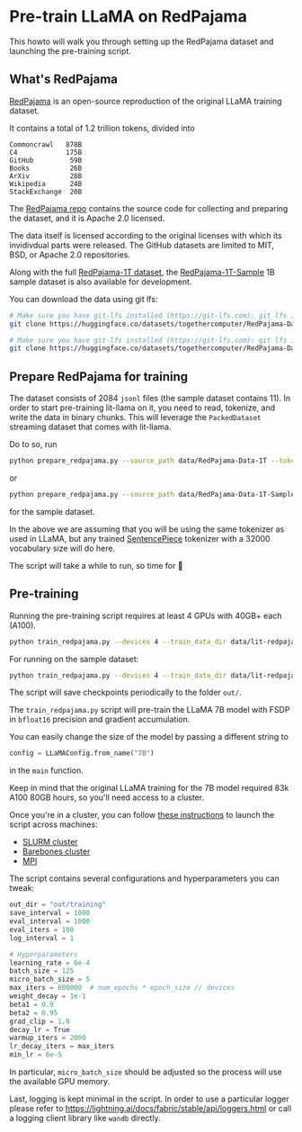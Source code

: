 # Pre-train LLaMA on RedPajama

This howto will walk you through setting up the RedPajama dataset and launching the pre-training script.

## What's RedPajama

[RedPajama](https://github.com/togethercomputer/RedPajama-Data) is an open-source reproduction of the original LLaMA training dataset.

It contains a total of 1.2 trillion tokens, divided into

```text
Commoncrawl   878B
C4            175B
GitHub         59B
Books          26B
ArXiv          28B
Wikipedia      24B
StackExchange  20B
```

The [RedPajama repo](https://github.com/togethercomputer/RedPajama-Data) contains the source code for collecting and preparing
the dataset, and it is Apache 2.0 licensed.

The data itself is licensed according to the original licenses with which its invidivdual parts were released.
The GitHub datasets are limited to MIT, BSD, or Apache 2.0 repositories.

Along with the full [RedPajama-1T dataset](https://huggingface.co/datasets/togethercomputer/RedPajama-Data-1T),
the [RedPajama-1T-Sample](https://huggingface.co/datasets/togethercomputer/RedPajama-Data-1T-Sample) 1B sample dataset
is also available for development.

You can download the data using git lfs:

```bash
# Make sure you have git-lfs installed (https://git-lfs.com): git lfs install
git clone https://huggingface.co/datasets/togethercomputer/RedPajama-Data-1T data/RedPajama-1T
```

```bash
# Make sure you have git-lfs installed (https://git-lfs.com): git lfs install
git clone https://huggingface.co/datasets/togethercomputer/RedPajama-Data-1T-Sample data/RedPajama-1T-Sample
```

## Prepare RedPajama for training

The dataset consists of 2084 `jsonl` files (the sample dataset contains 11). In order to start pre-training lit-llama
on it, you need to read, tokenize, and write the data in binary chunks. This will leverage the `PackedDataset`
streaming dataset that comes with lit-llama.

Do to so, run

```bash
python prepare_redpajama.py --source_path data/RedPajama-Data-1T --tokenizer_path checkpoints/tokenizer.model --destination_path data/lit-redpajama
```

or

```bash
python prepare_redpajama.py --source_path data/RedPajama-Data-1T-Sample --tokenizer_path checkpoints/tokenizer.model --destination_path data/lit-redpajama-sample --sample True
```

for the sample dataset.

In the above we are assuming that you will be using the same tokenizer as used in LLaMA, but any trained [SentencePiece](https://github.com/google/sentencepiece) tokenizer with a 32000 vocabulary size will do here.

The script will take a while to run, so time for :tea:

## Pre-training

Running the pre-training script requires at least 4 GPUs with 40GB+ each (A100).

```bash
python train_redpajama.py --devices 4 --train_data_dir data/lit-redpajama
```

For running on the sample dataset:

```bash
python train_redpajama.py --devices 4 --train_data_dir data/lit-redpajama-sample
```

The script will save checkpoints periodically to the folder `out/`.

The `train_redpajama.py` script will pre-train the LLaMA 7B model with FSDP in
`bfloat16` precision and gradient accumulation.

You can easily change the size of the model by passing a different string to

```python
config = LLaMAConfig.from_name("7B")
```

in the `main` function.

Keep in mind that the original LLaMA training for the 7B model required 83k A100 80GB
hours, so you'll need access to a cluster.

Once you're in a cluster, you can follow [these instructions](https://lightning.ai/docs/fabric/stable/guide/multi_node/other.html)
to launch the script across machines:

- [SLURM cluster](https://lightning.ai/docs/fabric/stable/guide/multi_node/slurm.html)
- [Barebones cluster](https://lightning.ai/docs/fabric/stable/guide/multi_node/barebones.html)
- [MPI](https://lightning.ai/docs/fabric/stable/guide/multi_node/other.html)

The script contains several configurations and hyperparameters you can tweak:

```python
out_dir = "out/training"
save_interval = 1000
eval_interval = 1000
eval_iters = 100
log_interval = 1

# Hyperparameters
learning_rate = 6e-4
batch_size = 125
micro_batch_size = 5
max_iters = 600000  # num_epochs * epoch_size // devices
weight_decay = 1e-1
beta1 = 0.9
beta2 = 0.95
grad_clip = 1.0
decay_lr = True
warmup_iters = 2000
lr_decay_iters = max_iters
min_lr = 6e-5
```

In particular, `micro_batch_size` should be adjusted so the process will use the available
GPU memory.

Last, logging is kept minimal in the script. In order to use a particular logger
please refer to <https://lightning.ai/docs/fabric/stable/api/loggers.html> or
call a logging client library like `wandb` directly.
